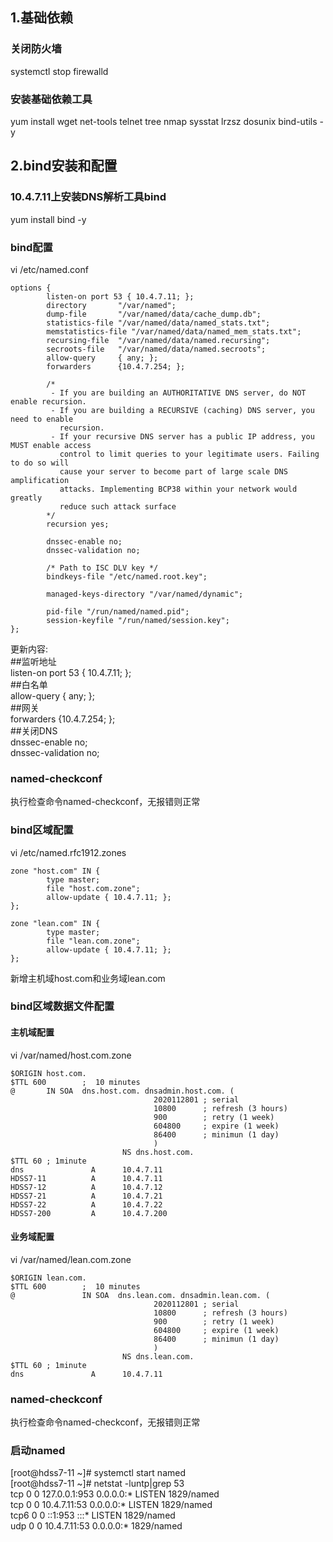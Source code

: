 ## 1.基础依赖
### 关闭防火墙
systemctl stop firewalld

### 安装基础依赖工具
yum install wget net-tools telnet tree nmap sysstat lrzsz dosunix bind-utils -y

## 2.bind安装和配置
### 10.4.7.11上安装DNS解析工具bind
yum install bind -y

### bind配置
vi /etc/named.conf
```base
options {
        listen-on port 53 { 10.4.7.11; };
        directory       "/var/named";
        dump-file       "/var/named/data/cache_dump.db";
        statistics-file "/var/named/data/named_stats.txt";
        memstatistics-file "/var/named/data/named_mem_stats.txt";
        recursing-file  "/var/named/data/named.recursing";
        secroots-file   "/var/named/data/named.secroots";
        allow-query     { any; };
        forwarders      {10.4.7.254; };

        /*
         - If you are building an AUTHORITATIVE DNS server, do NOT enable recursion.
         - If you are building a RECURSIVE (caching) DNS server, you need to enable
           recursion.
         - If your recursive DNS server has a public IP address, you MUST enable access
           control to limit queries to your legitimate users. Failing to do so will
           cause your server to become part of large scale DNS amplification
           attacks. Implementing BCP38 within your network would greatly
           reduce such attack surface
        */
        recursion yes;

        dnssec-enable no;
        dnssec-validation no;

        /* Path to ISC DLV key */
        bindkeys-file "/etc/named.root.key";

        managed-keys-directory "/var/named/dynamic";

        pid-file "/run/named/named.pid";
        session-keyfile "/run/named/session.key";
};
```
更新内容:  
##监听地址  
listen-on port 53 { 10.4.7.11; };  
##白名单  
allow-query     { any; };  
##网关  
forwarders      {10.4.7.254; };  
##关闭DNS  
dnssec-enable no;  
dnssec-validation no;  

### named-checkconf
执行检查命令named-checkconf，无报错则正常

### bind区域配置
vi /etc/named.rfc1912.zones
```base
zone "host.com" IN {
        type master;
        file "host.com.zone";
        allow-update { 10.4.7.11; };
};

zone "lean.com" IN {
        type master;
        file "lean.com.zone";
        allow-update { 10.4.7.11; };
};
```
新增主机域host.com和业务域lean.com

### bind区域数据文件配置
#### 主机域配置
vi /var/named/host.com.zone
```base
$ORIGIN host.com.
$TTL 600        ;  10 minutes
@       IN SOA  dns.host.com. dnsadmin.host.com. (
                                2020112801 ; serial
                                10800      ; refresh (3 hours)
                                900        ; retry (1 week)
                                604800     ; expire (1 week) 
                                86400      ; minimun (1 day)
                                )
                         NS dns.host.com.
$TTL 60 ; 1minute
dns               A      10.4.7.11
HDSS7-11          A      10.4.7.11
HDSS7-12          A      10.4.7.12
HDSS7-21          A      10.4.7.21
HDSS7-22          A      10.4.7.22
HDSS7-200         A      10.4.7.200
```
#### 业务域配置
vi /var/named/lean.com.zone
```base
$ORIGIN lean.com.
$TTL 600        ;  10 minutes
@               IN SOA  dns.lean.com. dnsadmin.lean.com. (
                                2020112801 ; serial
                                10800      ; refresh (3 hours)
                                900        ; retry (1 week)
                                604800     ; expire (1 week)
                                86400      ; minimun (1 day)
                                )
                         NS dns.lean.com.
$TTL 60 ; 1minute
dns               A      10.4.7.11
```

### named-checkconf
执行检查命令named-checkconf，无报错则正常

### 启动named
[root@hdss7-11 ~]# systemctl start named  
[root@hdss7-11 ~]# netstat -luntp|grep 53  
tcp        0      0 127.0.0.1:953           0.0.0.0:*               LISTEN      1829/named          
tcp        0      0 10.4.7.11:53            0.0.0.0:*               LISTEN      1829/named          
tcp6       0      0 ::1:953                 :::*                    LISTEN      1829/named          
udp        0      0 10.4.7.11:53            0.0.0.0:*                           1829/named 